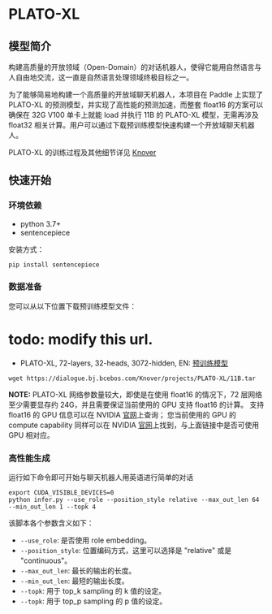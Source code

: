 # PLATO-XL

## 模型简介

构建高质量的开放领域（Open-Domain）的对话机器人，使得它能用自然语言与人自由地交流，这一直是自然语言处理领域终极目标之一。

为了能够简易地构建一个高质量的开放域聊天机器人，本项目在 Paddle 上实现了 PLATO-XL 的预测模型，并实现了高性能的预测加速，而整套 float16 的方案可以确保在 32G V100 单卡上就能 load 并执行 11B 的 PLATO-XL 模型，无需再涉及 float32 相关计算。用户可以通过下载预训练模型快速构建一个开放域聊天机器人。

PLATO-XL 的训练过程及其他细节详见 [Knover](https://github.com/PaddlePaddle/Knover)

## 快速开始

### 环境依赖

- python 3.7+
- sentencepiece

安装方式：
``` python
pip install sentencepiece
```

### 数据准备

您可以从以下位置下载预训练模型文件：

# todo: modify this url.
* PLATO-XL, 72-layers, 32-heads, 3072-hidden, EN: [预训练模型](https://dialogue.bj.bcebos.com/Knover/projects/PLATO-XL/11B.tar)

```shell
wget https://dialogue.bj.bcebos.com/Knover/projects/PLATO-XL/11B.tar
```

**NOTE:** PLATO-XL 网络参数量较大，即使是在使用 float16 的情况下，72 层网络至少需要显存约 24G，并且需要保证当前使用的 GPU 支持 float16 的计算。
支持 float16 的 GPU 信息可以在 NVIDIA [官网](https://docs.nvidia.com/deeplearning/tensorrt/support-matrix/index.html#hardware-precision-matrix)上查询；
您当前使用的 GPU 的 compute capability 同样可以在 NVIDIA [官网](https://developer.nvidia.com/zh-cn/cuda-gpus#compute)上找到，与上面链接中是否可使用 GPU 相对应。

### 高性能生成

运行如下命令即可开始与聊天机器人用英语进行简单的对话

```shell
export CUDA_VISIBLE_DEVICES=0
python infer.py --use_role --position_style relative --max_out_len 64 --min_out_len 1 --topk 4
```

该脚本各个参数含义如下：

* `--use_role`: 是否使用 role embedding。
* `--position_style`: 位置编码方式，这里可以选择是 "relative" 或是 "continuous"。
* `--max_out_len`: 最长的输出的长度。
* `--min_out_len`: 最短的输出长度。
* `--topk`: 用于 top_k sampling 的 k 值的设定。
* `--topk`: 用于 top_p sampling 的 p 值的设定。

